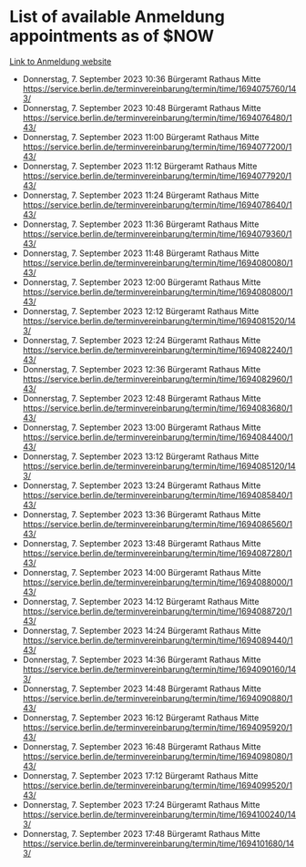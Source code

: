 # List of available Anmeldung appointments as of $NOW
[Link to Anmeldung website](https://service.berlin.de/terminvereinbarung/termin/tag.php?termin=1&anliegen[]=120686&dienstleisterlist=122210,122217,327316,122219,327312,122227,327314,122231,327346,122243,327348,122254,122252,329742,122260,329745,122262,329748,122271,327278,122273,327274,122277,327276,330436,122280,327294,122282,327290,122284,327292,122291,327270,122285,327266,122286,327264,122296,327268,150230,329760,122297,327286,122294,327284,122312,329763,122314,329775,122304,327330,122311,327334,122309,327332,317869,122281,327352,122279,329772,122283,122276,327324,122274,327326,122267,329766,122246,327318,122251,327320,122257,327322,122208,327298,122226,327300&herkunft=http%3A%2F%2Fservice.berlin.de%2Fdienstleistung%2F120686%2F)
- Donnerstag, 7. September 2023 10:36 Bürgeramt Rathaus Mitte https://service.berlin.de/terminvereinbarung/termin/time/1694075760/143/
- Donnerstag, 7. September 2023 10:48 Bürgeramt Rathaus Mitte https://service.berlin.de/terminvereinbarung/termin/time/1694076480/143/
- Donnerstag, 7. September 2023 11:00 Bürgeramt Rathaus Mitte https://service.berlin.de/terminvereinbarung/termin/time/1694077200/143/
- Donnerstag, 7. September 2023 11:12 Bürgeramt Rathaus Mitte https://service.berlin.de/terminvereinbarung/termin/time/1694077920/143/
- Donnerstag, 7. September 2023 11:24 Bürgeramt Rathaus Mitte https://service.berlin.de/terminvereinbarung/termin/time/1694078640/143/
- Donnerstag, 7. September 2023 11:36 Bürgeramt Rathaus Mitte https://service.berlin.de/terminvereinbarung/termin/time/1694079360/143/
- Donnerstag, 7. September 2023 11:48 Bürgeramt Rathaus Mitte https://service.berlin.de/terminvereinbarung/termin/time/1694080080/143/
- Donnerstag, 7. September 2023 12:00 Bürgeramt Rathaus Mitte https://service.berlin.de/terminvereinbarung/termin/time/1694080800/143/
- Donnerstag, 7. September 2023 12:12 Bürgeramt Rathaus Mitte https://service.berlin.de/terminvereinbarung/termin/time/1694081520/143/
- Donnerstag, 7. September 2023 12:24 Bürgeramt Rathaus Mitte https://service.berlin.de/terminvereinbarung/termin/time/1694082240/143/
- Donnerstag, 7. September 2023 12:36 Bürgeramt Rathaus Mitte https://service.berlin.de/terminvereinbarung/termin/time/1694082960/143/
- Donnerstag, 7. September 2023 12:48 Bürgeramt Rathaus Mitte https://service.berlin.de/terminvereinbarung/termin/time/1694083680/143/
- Donnerstag, 7. September 2023 13:00 Bürgeramt Rathaus Mitte https://service.berlin.de/terminvereinbarung/termin/time/1694084400/143/
- Donnerstag, 7. September 2023 13:12 Bürgeramt Rathaus Mitte https://service.berlin.de/terminvereinbarung/termin/time/1694085120/143/
- Donnerstag, 7. September 2023 13:24 Bürgeramt Rathaus Mitte https://service.berlin.de/terminvereinbarung/termin/time/1694085840/143/
- Donnerstag, 7. September 2023 13:36 Bürgeramt Rathaus Mitte https://service.berlin.de/terminvereinbarung/termin/time/1694086560/143/
- Donnerstag, 7. September 2023 13:48 Bürgeramt Rathaus Mitte https://service.berlin.de/terminvereinbarung/termin/time/1694087280/143/
- Donnerstag, 7. September 2023 14:00 Bürgeramt Rathaus Mitte https://service.berlin.de/terminvereinbarung/termin/time/1694088000/143/
- Donnerstag, 7. September 2023 14:12 Bürgeramt Rathaus Mitte https://service.berlin.de/terminvereinbarung/termin/time/1694088720/143/
- Donnerstag, 7. September 2023 14:24 Bürgeramt Rathaus Mitte https://service.berlin.de/terminvereinbarung/termin/time/1694089440/143/
- Donnerstag, 7. September 2023 14:36 Bürgeramt Rathaus Mitte https://service.berlin.de/terminvereinbarung/termin/time/1694090160/143/
- Donnerstag, 7. September 2023 14:48 Bürgeramt Rathaus Mitte https://service.berlin.de/terminvereinbarung/termin/time/1694090880/143/
- Donnerstag, 7. September 2023 16:12 Bürgeramt Rathaus Mitte https://service.berlin.de/terminvereinbarung/termin/time/1694095920/143/
- Donnerstag, 7. September 2023 16:48 Bürgeramt Rathaus Mitte https://service.berlin.de/terminvereinbarung/termin/time/1694098080/143/
- Donnerstag, 7. September 2023 17:12 Bürgeramt Rathaus Mitte https://service.berlin.de/terminvereinbarung/termin/time/1694099520/143/
- Donnerstag, 7. September 2023 17:24 Bürgeramt Rathaus Mitte https://service.berlin.de/terminvereinbarung/termin/time/1694100240/143/
- Donnerstag, 7. September 2023 17:48 Bürgeramt Rathaus Mitte https://service.berlin.de/terminvereinbarung/termin/time/1694101680/143/
